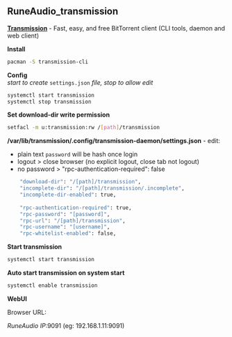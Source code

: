 RuneAudio_transmission
---

[**Transmission**](https://transmissionbt.com/) - Fast, easy, and free BitTorrent client (CLI tools, daemon and web client)  

**Install**  
```sh
pacman -S transmission-cli
```

**Config**  
_start to create_ `settings.json` _file, stop to allow edit_
```sh
systemctl start transmission
systemctl stop transmission
```

**Set download-dir write permission**
```sh
setfacl -m u:transmission:rw /[path]/transmission
```

**/var/lib/transmission/.config/transmission-daemon/settings.json** - edit:  
- plain text `password` will be hash once login
- logout > close browser (no explicit logout, close tab not logout)
- no password > "rpc-authentication-required": false  
```sh
    "download-dir": "/[path]/transmission",
    "incomplete-dir": "/[path]/transmission/.incomplete",
    "incomplete-dir-enabled": true,
    
    "rpc-authentication-required": true,
    "rpc-password": "[password]",
    "rpc-url": "/[path]/transmission",
    "rpc-username": "[username]",
    "rpc-whitelist-enabled": false,
```

**Start transmission**  
```sh
systemctl start transmission
```

**Auto start transmission on system start**  
```sh
systemctl enable transmission
```

**WebUI**  
  
Browser URL:  
  
_RuneAudio IP_:9091 (eg: 192.168.1.11:9091)  
